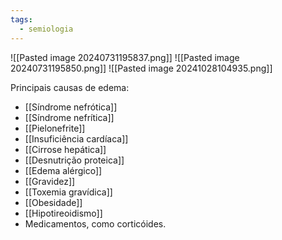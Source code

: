 ```yaml
---
tags:
  - semiologia
---
```

![[Pasted image 20240731195837.png]]
![[Pasted image 20240731195850.png]]
![[Pasted image 20241028104935.png]]

Principais causas de edema: 
 - [[Síndrome nefrótica]]
 - [[Síndrome nefrítica]]
 - [[Pielonefrite]]
 - [[Insuficiência cardíaca]]
 - [[Cirrose hepática]]
 - [[Desnutrição proteica]]
 - [[Edema alérgico]]
 - [[Gravidez]]
 - [[Toxemia gravídica]]
 - [[Obesidade]]
 - [[Hipotireoidismo]]
 - Medicamentos, como corticóides. 
